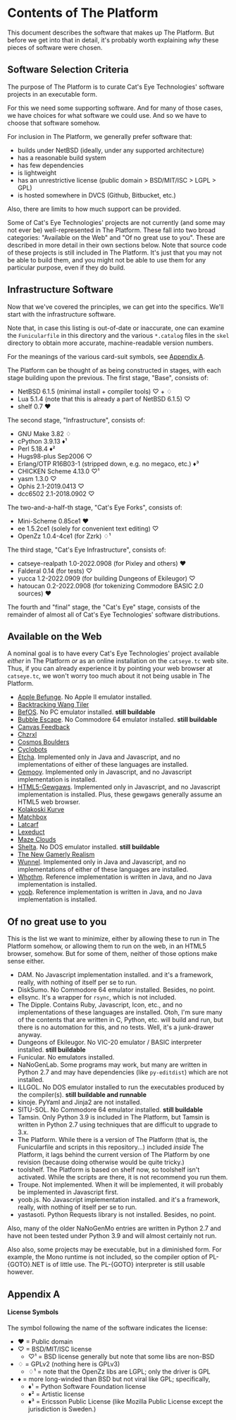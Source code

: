 Contents of The Platform
========================

This document describes the software that makes up The Platform.
But before we get into that in detail, it's probably worth explaining _why_
these pieces of software were chosen.

Software Selection Criteria
---------------------------

The purpose of The Platform is to curate Cat's Eye Technologies' software
projects in an executable form.

For this we need some supporting software.  And for many of those cases,
we have choices for what software we could use.  And so we have to choose
that software somehow.

For inclusion in The Platform, we generally prefer software that:

*   builds under NetBSD (ideally, under any supported architecture)
*   has a reasonable build system
*   has few dependencies
*   is lightweight
*   has an unrestrictive license (public domain > BSD/MIT/ISC > LGPL > GPL)
*   is hosted somewhere in DVCS (Github, Bitbucket, etc.)

Also, there are limits to how much support can be provided.

Some of Cat's Eye Technologies' projects are not currently (and some
may not ever be) well-represented in The Platform.  These fall into
two broad categories: "Available on the Web" and "Of no great use to you".
These are described in more detail in their own sections below.
Note that source code of these projects is still included in The Platform.
It's just that you may not be able to build them, and you might not be
able to use them for any particular purpose, even if they do build.

Infrastructure Software
-----------------------

Now that we've covered the principles, we can get into the specifics.
We'll start with the infrastructure software.

Note that, in case this listing is out-of-date or inaccurate, one can examine
the `Funicularfile` in this directory and the various `*.catalog` files in the
`skel` directory to obtain more accurate, machine-readable version numbers.

For the meanings of the various card-suit symbols, see [Appendix A](#appendix-a).

The Platform can be thought of as being constructed in stages, with each
stage building upon the previous.  The first stage, "Base", consists of:

*   NetBSD 6.1.5 (minimal install + compiler tools) ♡ + ♢
*   Lua 5.1.4 (note that this is already a part of NetBSD 6.1.5) ♡
*   shelf 0.7 ♥

The second stage, "Infrastructure", consists of:

*   GNU Make 3.82 ♢
*   cPython 3.9.13 ♦¹
*   Perl 5.18.4 ♦²
*   Hugs98-plus Sep2006 ♡
*   Erlang/OTP R16B03-1 (stripped down, e.g. no megaco, etc.) ♦³
*   CHICKEN Scheme 4.13.0 ♡¹
*   yasm 1.3.0 ♡
*   Ophis 2.1-2019.0413 ♡
*   dcc6502 2.1-2018.0902 ♡

The two-and-a-half-th stage, "Cat's Eye Forks", consists of:

*   Mini-Scheme 0.85ce1 ♥
*   ee 1.5.2ce1 (solely for convenient text editing) ♡
*   OpenZz 1.0.4-4ce1              (for Zzrk) ♢¹

The third stage, "Cat's Eye Infrastructure", consists of:

*   catseye-realpath 1.0-2022.0908 (for Pixley and others) ♥
*   Falderal 0.14                  (for tests) ♡
*   yucca 1.2-2022.0909            (for building Dungeons of Ekileugor) ♡
*   hatoucan 0.2-2022.0908         (for tokenizing Commodore BASIC 2.0 sources) ♥

The fourth and "final" stage, the "Cat's Eye" stage, consists of the
remainder of almost all of Cat's Eye Technologies' software distributions.

Available on the Web
--------------------

A nominal goal is to have every Cat's Eye Technologies' project available
*either* in The Platform *or* as an online installation on the `catseye.tc`
web site.  Thus, if you can already experience it by pointing your web
browser at `catseye.tc`, we won't worry too much about it not being usable
in The Platform.

*   [Apple Befunge](https://archive.org/details/apple-befunge-1.1-2014.0819/).
    No Apple II emulator installed.
*   [Backtracking Wang Tiler](https://catseye.tc/installation/Backtracking_Wang_Tiler)
*   [BefOS](https://catseye.tc/installation/BefOS).  No PC emulator installed.
    **still buildable**
*   [Bubble Escape](https://catseye.tc/installation/Bubble_Escape).
    No Commodore 64 emulator installed.  **still buildable**
*   [Canvas Feedback](https://catseye.tc/installation/Canvas_Feedback)
*   [Chzrxl](https://catseye.tc/installation/Chzrxl)
*   [Cosmos Boulders](https://catseye.tc/installation/Cosmos_Boulders)
*   [Cyclobots](https://catseye.tc/installation/Cyclobots)
*   [Etcha](https://catseye.tc/installation/Etcha).  Implemented only in Java
    and Javascript, and no implementations of either of these languages are
    installed.
*   [Gemooy](https://catseye.tc/installation/Gemooy).  Implemented only in
    Javascript, and no Javascript implementation is installed.
*   [HTML5-Gewgaws](https://catseye.tc/node/Gewgaw).
    Implemented only in Javascript, and no Javascript implementation is
    installed.  Plus, these gewgaws generally assume an HTML5 web browser.
*   [Kolakoski Kurve](https://catseye.tc/installation/Kolakoski_Kurve)
*   [Matchbox](https://catseye.tc/installation/Matchbox)
*   [Latcarf](https://catseye.tc/installation/Latcarf)
*   [Lexeduct](https://catseye.tc/installation/Lexeduct)
*   [Maze Clouds](https://catseye.tc/installation/Maze_Clouds)
*   [Shelta](https://catseye.tc/installation/Shelta).  No DOS emulator installed.
    **still buildable**
*   [The New Gamerly Realism](https://catseye.tc/installation/The_New_Gamerly_Realism)
*   [Wunnel](https://catseye.tc/installation/Wunnel).  Implemented only in Java
    and Javascript, and no implementations of either of these languages are
    installed.
*   [Whothm](https://catseye.tc/installation/Whothm).  Reference implementation
    is written in Java, and no Java implementation is installed.
*   [yoob](https://catseye.tc/installation/yoob).  Reference implementation
    is written in Java, and no Java implementation is installed.

Of no great use to you
----------------------

This is the list we want to minimize, either by allowing these to run in
The Platform somehow, or allowing them to run on the web, in an HTML5 browser,
somehow.  But for some of them, neither of those options make sense either.

*   DAM.  No Javascript implementation installed.  and it's a framework,
    really, with nothing of itself per se to run.
*   DiskSumo.  No Commodore 64 emulator installed.  Besides, no point.
*   ellsync.  It's a wrapper for `rsync`, which is not included.
*   The Dipple.  Contains Ruby, Javascript, Icon, etc., and no implementations
    of these languages are installed.  Otoh, I'm sure many of the contents that
    are written in C, Python, etc. will build and run, but there is no
    automation for this, and no tests.  Well, it's a junk-drawer anyway.
*   Dungeons of Ekileugor.  No VIC-20 emulator / BASIC interpreter installed.
    **still buildable**
*   Funicular.  No emulators installed.
*   NaNoGenLab.  Some programs may work, but many are written in Python 2.7
    and may have dependencies (like `py-editdist`) which are not installed.
*   ILLGOL.  No DOS emulator installed to run the executables produced by
    the compiler(s).  **still buildable and runnable**
*   kinoje.  PyYaml and Jinja2 are not installed.
*   SITU-SOL.  No Commodore 64 emulator installed.  **still buildable**
*   Tamsin.  Only Python 3.9 is included in The Platform, but Tamsin is written
    in Python 2.7 using techniques that are difficult to upgrade to 3.x.
*   The Platform.  While there is a version of The Platform (that is,
    the Funicularfile and scripts in this repository...) included *inside*
    The Platform, it lags behind the current version of The Platform by
    one revision (because doing otherwise would be quite tricky.)
*   toolshelf.  The Platform is based on shelf now, so toolshelf isn't
    activated.  While the scripts are there, it is not recommend you run them.
*   Troupe.  Not implemented.  When it will be implemented, it will probably
    be implemented in Javascript first.
*   yoob.js.  No Javascript implementation installed.  and it's a framework,
    really, with nothing of itself per se to run.
*   yastasoti.  Python Requests library is not installed.  Besides, no point.

Also, many of the older NaNoGenMo entries are written in Python 2.7 and have
not been tested under Python 3.9 and will almost certainly not run.

Also also, some projects may be executable, but in a diminished form.  For
example, the Mono runtime is not included, so the compiler option of
PL-{GOTO}.NET is of little use.  The PL-{GOTO} interpreter is still usable
however.

Appendix A
----------

#### License Symbols

The symbol following the name of the software indicates the license:

*   ♥ = Public domain
*   ♡ = BSD/MIT/ISC license
    *   ♡¹ = BSD license generally but note that some libs are non-BSD
*   ♢ = GPLv2 (nothing here is GPLv3)
    *   ♢¹ = note that the OpenZz libs are LGPL; only the driver is GPL
*   ♦ = more long-winded than BSD but not viral like GPL; specifically,
    *   ♦¹ = Python Software Foundation license
    *   ♦² = Artistic license
    *   ♦³ = Ericsson Public License (like Mozilla Public License except
        the jurisdiction is Sweden.)
